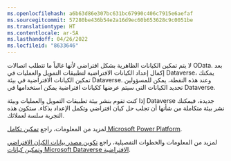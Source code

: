 ```yaml
---
ms.openlocfilehash: a6b63d86e307bc631bc67990c406c7915e6aefaf
ms.sourcegitcommit: 57280be436b54e2a16d9ec60b653628c9c0051be
ms.translationtype: HT
ms.contentlocale: ar-SA
ms.lasthandoff: 04/26/2022
ms.locfileid: "8633646"
---
```

لا يتم تمكين الكيانات الظاهرية بشكل افتراضي لأنها غالباً ما تتطلب اتصالات OData. بعد إكمال إعداد الكيانات الافتراضية لتطبيقات التمويل والعمليات في Dataverse، يمكنك تمكين الكيانات الافتراضية في بيئة Dataverse. وعند هذه النقطة، يمكن للمسؤولين تحديد الكيانات التي سيتم عرضها ككيانات افتراضية يمكن استخدامها في Dataverse. 

إذا كنت تقوم بنشر بيئة تطبيقات التمويل والعمليات وبيئة Dataverse جديدة، فيمكنك نشر بيئة متكاملة من شأنها أن تجلب حل كيان افتراضي وتكمل الإعداد بذكاء. ستكون هذه التجربة سلسة لعملائك. 

لمزيد من المعلومات، راجع [تمكين تكامل Microsoft Power Platform](/dynamics365/fin-ops-core/dev-itpro/power-platform/enable-power-platform-integration/?azure-portal=true).


لمزيد من المعلومات والخطوات التفصيلية، راجع [تكوين مصدر بيانات الكيان الافتراضي](/dynamics365/fin-ops-core/dev-itpro/power-platform/admin-reference#configure-the-virtual-entity-data-source/?azure-portal=true) و[تمكين كيانات Microsoft Dataverse الافتراضية](/dynamics365/fin-ops-core/dev-itpro/power-platform/enable-virtual-entities/?azure-portal=true).
